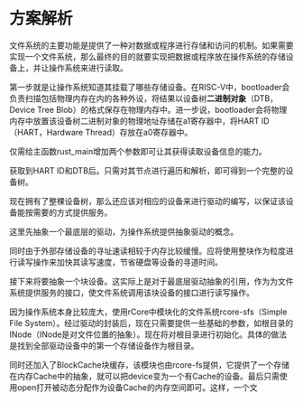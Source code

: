 # 方案解析

文件系统的主要功能是提供了一种对数据或程序进行存储和访问的机制。如果需要实现一个文件系统，那么最终的目的就要实现把数据或程序放在操作系统的存储设备上，并让操作系统来进行读取。

第一步就是让操作系统知道其挂载了哪些存储设备。在RISC-V中，bootloader会负责扫描包括物理内存在内的各种外设，将结果以设备树**二进制对象**（DTB，Device Tree Blob）的格式保存在物理内存中。进一步说，bootloader会将物理内存中放置该设备树二进制对象的物理地址存储在a1寄存器中，将HART ID （HART，Hardware Thread）存放在a0寄存器中。

仅需给主函数rust_main增加两个参数即可让其获得读取设备信息的能力。

获取到HART ID和DTB后。只需对其节点进行遍历和解析，即可得到一个完整的设备树。

现在拥有了整棵设备树，那么还应该对相应的设备来进行驱动的编写，以保证该设备能按需要的方式提供服务。

这里先抽象一个最底层的驱动，为操作系统提供抽象驱动的概念。

同时由于外部存储设备的寻址速读相较于内存比较缓慢。应将使用整块作为粒度进行读写操作来加快其读写速度，节省硬盘等设备的寻道时间。

接下来将要抽象一个块设备。这实际上是对于最底层驱动抽象的引用，作为为文件系统提供服务的接口，使文件系统调用该块设备的接口进行读写操作。

因为操作系统本身比较庞大，使用rCore中模块化的文件系统rcore-sfs（Simple File System）。经过驱动的封装后，现在只需要提供一些基础的参数，如根目录的INode（INode是对文件位置的抽象）。现在将对根目录进行初始化。具体的做法是找到全部驱动设备中的第一个存储设备作为根目录。

同时还加入了BlockCache块缓存，该模块也由rcore-fs提供，它提供了一个存储在内存Cache中的抽象，就可以把device变为一个有Cache的设备。最后只需使用open打开被动态分配作为设备Cache的内存空间即可。这样，一个文